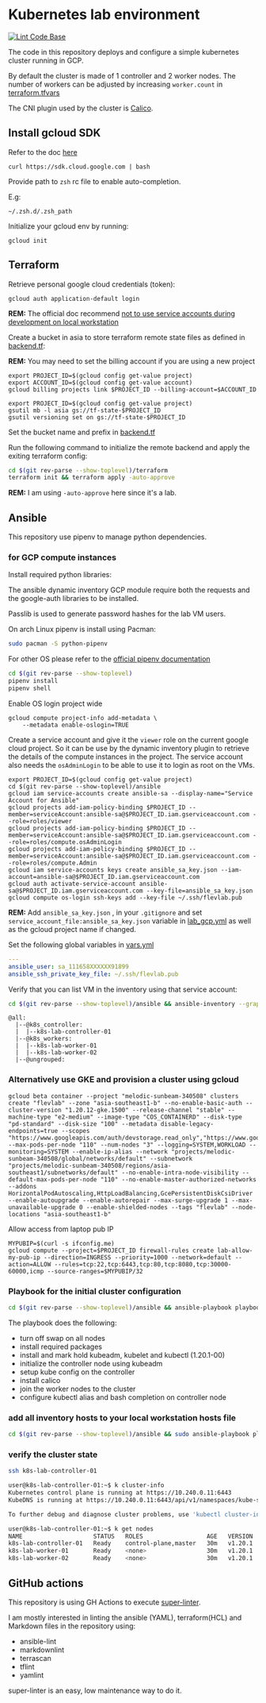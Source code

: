 # Kubernetes lab environment

[![Lint Code Base](https://github.com/fred-lev/k8s-gcp-lab/actions/workflows/linter.yml/badge.svg?branch=main)](https://github.com/fred-lev/k8s-gcp-lab/actions/workflows/linter.yml)

The code in this repository deploys and configure a simple kubernetes cluster running in GCP.

By default the cluster is made of 1 controller and 2 worker nodes. The number of workers can be adjusted by increasing `worker.count` in [terraform.tfvars](terraform/terraform.tfvars)

The CNI plugin used by the cluster is [Calico](https://docs.projectcalico.org/about/about-calico).

## Install gcloud SDK

Refer to the doc [here](https://cloud.google.com/sdk/docs/downloads-interactive)

```console
curl https://sdk.cloud.google.com | bash
```

Provide path to `zsh` rc file to enable auto-completion.

E.g:

```console
~/.zsh.d/.zsh_path
```

Initialize your gcloud env by running:

```console
gcloud init
```

## Terraform

Retrieve personal google cloud credentials (token):

```console
gcloud auth application-default login
```

**REM:** The official doc recommend [not to use service accounts during development on local workstation](https://cloud.google.com/iam/docs/best-practices-for-using-and-managing-service-accounts#development)

Create a bucket in asia to store terraform remote state files as defined in [backend.tf](terraform/backend.tf):


**REM:** You may need to set the billing account if you are using a new project

```console
export PROJECT_ID=$(gcloud config get-value project)
export ACCOUNT_ID=$(gcloud config get-value account)
gcloud billing projects link $PROJECT_ID --billing-account=$ACCOUNT_ID
```


```console
export PROJECT_ID=$(gcloud config get-value project)
gsutil mb -l asia gs://tf-state-$PROJECT_ID
gsutil versioning set on gs://tf-state-$PROJECT_ID
```

Set the bucket name and prefix in [backend.tf](terraform/backend.tf)

Run the following command to initialize the remote backend and apply the exiting terraform config:

```bash
cd $(git rev-parse --show-toplevel)/terraform
terraform init && terraform apply -auto-approve
```

**REM:** I am using `-auto-approve` here since it's a lab.

## Ansible

This repository use pipenv to manage python dependencies.

### for GCP compute instances

Install required python libraries:

The ansible dynamic inventory GCP module require both the requests and the google-auth libraries to be installed.

Passlib is used to generate password hashes for the lab VM users.

On arch Linux pipenv is install using Pacman:

```sh
sudo pacman -S python-pipenv
```

For other OS please refer to the [official pipenv documentation](https://pipenv.pypa.io/)

```sh
cd $(git rev-parse --show-toplevel)
pipenv install
pipenv shell
```

Enable OS login project wide

```console
gcloud compute project-info add-metadata \
    --metadata enable-oslogin=TRUE
```

Create a service account and give it the `viewer` role on the current google cloud project.
So it can be use by the dynamic inventory plugin to retrieve the details of the compute instances in the project.
The service account also needs the `osAdminLogin` to be able to use it to login as root on the VMs.

```console
export PROJECT_ID=$(gcloud config get-value project)
cd $(git rev-parse --show-toplevel)/ansible
gcloud iam service-accounts create ansible-sa --display-name="Service Account for Ansible"
gcloud projects add-iam-policy-binding $PROJECT_ID --member=serviceAccount:ansible-sa@$PROJECT_ID.iam.gserviceaccount.com --role=roles/viewer
gcloud projects add-iam-policy-binding $PROJECT_ID --member=serviceAccount:ansible-sa@$PROJECT_ID.iam.gserviceaccount.com --role=roles/compute.osAdminLogin
gcloud projects add-iam-policy-binding $PROJECT_ID --member=serviceAccount:ansible-sa@$PROJECT_ID.iam.gserviceaccount.com --role=roles/compute.Admin
gcloud iam service-accounts keys create ansible_sa_key.json --iam-account=ansible-sa@$PROJECT_ID.iam.gserviceaccount.com
gcloud auth activate-service-account ansible-sa@$PROJECT_ID.iam.gserviceaccount.com --key-file=ansible_sa_key.json
gcloud compute os-login ssh-keys add --key-file ~/.ssh/flevlab.pub
```

**REM:** Add `ansible_sa_key.json` , in your `.gitignore` and set `service_account_file:ansible_sa_key.json` variable in [lab_gcp.yml](ansible/inventory/lab_gcp.yml) as well as the gcloud project name if changed.

Set the following global variables in [vars.yml](ansible/inventory/group_vars/all/vars.yml)

```yaml
---
ansible_user: sa_111658XXXXXX91899
ansible_ssh_private_key_file: ~/.ssh/flevlab.pub
```

Verify that you can list VM in the inventory using that service account:

```bash
cd $(git rev-parse --show-toplevel)/ansible && ansible-inventory --graph  -i inventory
```

```console
@all:
  |--@k8s_controller:
  |  |--k8s-lab-controller-01
  |--@k8s_workers:
  |  |--k8s-lab-worker-01
  |  |--k8s-lab-worker-02
  |--@ungrouped:
```

### Alternatively use GKE and provision a cluster using gcloud

```console
gcloud beta container --project "melodic-sunbeam-340508" clusters create "flevlab" --zone "asia-southeast1-b" --no-enable-basic-auth --cluster-version "1.20.12-gke.1500" --release-channel "stable" --machine-type "e2-medium" --image-type "COS_CONTAINERD" --disk-type "pd-standard" --disk-size "100" --metadata disable-legacy-endpoints=true --scopes "https://www.googleapis.com/auth/devstorage.read_only","https://www.googleapis.com/auth/logging.write","https://www.googleapis.com/auth/monitoring","https://www.googleapis.com/auth/servicecontrol","https://www.googleapis.com/auth/service.management.readonly","https://www.googleapis.com/auth/trace.append" --max-pods-per-node "110" --num-nodes "3" --logging=SYSTEM,WORKLOAD --monitoring=SYSTEM --enable-ip-alias --network "projects/melodic-sunbeam-340508/global/networks/default" --subnetwork "projects/melodic-sunbeam-340508/regions/asia-southeast1/subnetworks/default" --no-enable-intra-node-visibility --default-max-pods-per-node "110" --no-enable-master-authorized-networks --addons HorizontalPodAutoscaling,HttpLoadBalancing,GcePersistentDiskCsiDriver --enable-autoupgrade --enable-autorepair --max-surge-upgrade 1 --max-unavailable-upgrade 0 --enable-shielded-nodes --tags "flevlab" --node-locations "asia-southeast1-b"
```

Allow access from laptop pub IP

```console
MYPUBIP=$(curl -s ifconfig.me)
gcloud compute --project=$PROJECT_ID firewall-rules create lab-allow-my-pub-ip --direction=INGRESS --priority=1000 --network=default --action=ALLOW --rules=tcp:22,tcp:6443,tcp:80,tcp:8080,tcp:30000-60000,icmp --source-ranges=$MYPUBIP/32
```

### Playbook for the initial cluster configuration

```bash
cd $(git rev-parse --show-toplevel)/ansible && ansible-playbook playbooks/lab.yml -i inventory
```

<!-- textlint-disable -->

The playbook does the following:

- turn off swap on all nodes
- install required packages
- install and mark hold kubeadm, kubelet and kubectl (1.20.1-00)
- initialize the controller node using kubeadm
- setup kube config on the controller
- install calico
- join the worker nodes to the cluster
- configure kubectl alias and bash completion on controller node

<!-- textlint-enable -->

### add all inventory hosts to your local workstation hosts file

```bash
cd $(git rev-parse --show-toplevel)/ansible && sudo ansible-playbook playbooks/add_nodes_etc_hosts.yml -i inventory
```

### verify the cluster state

```bash
ssh k8s-lab-controller-01
```

```bash
user@k8s-lab-controller-01:~$ k cluster-info
Kubernetes control plane is running at https://10.240.0.11:6443
KubeDNS is running at https://10.240.0.11:6443/api/v1/namespaces/kube-system/services/kube-dns:dns/proxy

To further debug and diagnose cluster problems, use 'kubectl cluster-info dump'.
```

```bash
user@k8s-lab-controller-01:~$ k get nodes
NAME                    STATUS   ROLES                  AGE   VERSION
k8s-lab-controller-01   Ready    control-plane,master   30m   v1.20.1
k8s-lab-worker-01       Ready    <none>                 30m   v1.20.1
k8s-lab-worker-02       Ready    <none>                 30m   v1.20.1
```

## GitHub actions

This repository is using GH Actions to execute [super-linter](https://github.com/github/super-linter).

I am mostly interested in linting the ansible (YAML), terraform(HCL) and Markdown files in the repository using:

- ansible-lint
- markdownlint
- terrascan
- tflint
- yamlint

super-linter is an easy, low maintenance way to do it.
